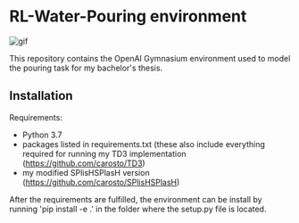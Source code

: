 # RL-Water-Pouring environment

![gif](https://github.com/carosto/RL-Water-Pouring/blob/1481f0196f0f138cb54d503597f39d54a8ebe825/supplementary%20material/pretrained_actor_no_goal.gif)

This repository contains the OpenAI Gymnasium environment used to model the pouring task for my bachelor's thesis.

## Installation
Requirements: 
- Python 3.7
- packages listed in requirements.txt (these also include everything required for running my TD3 implementation (https://github.com/carosto/TD3)
- my modified SPlisHSPlasH version (https://github.com/carosto/SPlisHSPlasH)

After the requirements are fulfilled, the environment can be install by running 'pip install -e .' in the folder where the setup.py file is located.

